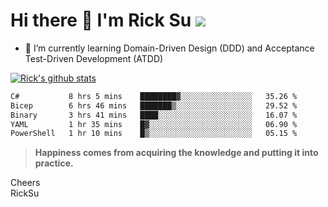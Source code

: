 # Hi there 👋 I'm Rick Su ![](https://komarev.com/ghpvc/?username=ricksu978)
<!--
**ricksu978/ricksu978** is a ✨ _special_ ✨ repository because its `README.md` (this file) appears on your GitHub profile.

Here are some ideas to get you started:

- 🔭 I’m currently working on ...
-->
- 🌱 I’m currently learning Domain-Driven Design (DDD) and Acceptance Test-Driven Development (ATDD)
<!--
- 👯 I’m looking to collaborate on ...
- 🤔 I’m looking for help with ...
- 💬 Ask me about ...
- 📫 How to reach me: ...
- 😄 Pronouns: ...
- ⚡ Fun fact: ...
-->
[![Rick's github stats](https://github-readme-stats.vercel.app/api?username=ricksu978&theme=dark)](https://github.com/ricksu978/ricksu978)

<!--START_SECTION:waka-->

```txt
C#           8 hrs 5 mins    ████████▓░░░░░░░░░░░░░░░░   35.26 %
Bicep        6 hrs 46 mins   ███████▒░░░░░░░░░░░░░░░░░   29.52 %
Binary       3 hrs 41 mins   ████░░░░░░░░░░░░░░░░░░░░░   16.07 %
YAML         1 hr 35 mins    █▓░░░░░░░░░░░░░░░░░░░░░░░   06.90 %
PowerShell   1 hr 10 mins    █▒░░░░░░░░░░░░░░░░░░░░░░░   05.15 %
```

<!--END_SECTION:waka-->

> **Happiness comes from acquiring the knowledge and putting it into practice.**

Cheers  
RickSu 
